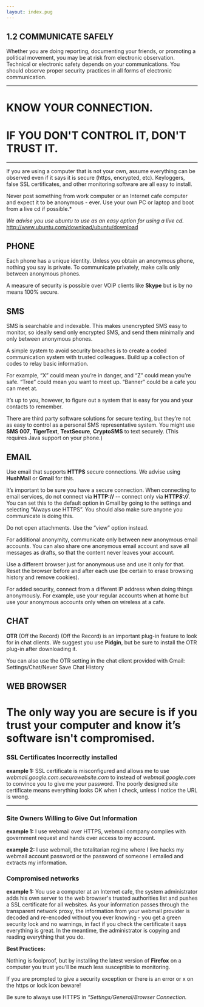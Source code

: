 ```yaml
---
layout: index.pug
---
```


## 1.2 COMMUNICATE SAFELY

Whether you are doing reporting, documenting your friends, or promoting a political movement, you may be at risk from electronic observation. Technical or electronic safety depends on your communications. You should observe proper security practices in all forms of electronic communication.

---

# KNOW YOUR CONNECTION.

# IF YOU DON'T CONTROL IT, DON'T TRUST IT.

---

If you are using a computer that is not your own, assume everything can be observed even if it says it is secure (https, encrypted, etc). Keyloggers, false SSL certificates, and other monitoring software are all easy to install.

Never post something from work computer or an Internet cafe computer and expect it to be anonymous - ever. Use your own PC or laptop and boot from a live cd if possible.*

*We advise you use ubuntu to use as an easy option for using a live cd.*
http://www.ubuntu.com/download/ubuntu/download

## PHONE

Each phone has a unique identity. Unless you obtain an anonymous phone, nothing you say is private. To communicate privately, make calls only between anonymous phones.  

A measure of security is possible over VOIP clients like **Skype** but is by no means 100% secure.

## SMS

SMS is searchable and indexable. This makes unencrypted SMS easy to monitor, so ideally send only encrypted SMS, and send them minimally and only between anonymous phones.

A simple system to avoid security breaches is to create a coded communication system with trusted colleagues. Build up a collection of codes to relay basic information.

For example, “X” could mean you’re in danger, and “Z” could mean you’re safe. “Tree” could mean you want to meet up. “Banner” could be a cafe you can meet at.

It’s up to you, however, to figure out a system that is easy for you and your contacts to remember.

There are third party software solutions for secure texting, but they’re not as easy to control as a personal SMS representative system. You might use **SMS 007**, **TigerText**, **TextSecure**, **CryptoSMS** to text securely. (This requires Java support on your phone.)

## EMAIL

Use email that supports **HTTPS** secure connections. We advise using **HushMail** or **Gmail** for this.

It’s important to be sure you have a secure connection. When connecting to email services, do not connect via **HTTP://** -- connect only via **HTTP*S://***. You can set this to the default option in Gmail by going to the settings and selecting “Always use HTTPS”. You should also make sure anyone you communicate is doing this.

Do not open attachments. Use the “view” option instead.

For additional anonymity, communicate only between new anonymous email accounts. You can also share one anonymous email account and save all messages as drafts, so that the content never leaves your account.

Use a different browser just for anonymous use and use it only for that. Reset the browser before and after each use (be certain to erase browsing history and remove cookies).

For added security, connect from a different IP address when doing things anonymously. For example, use your regular accounts when at home but use your anonymous accounts only when on wireless at a cafe.

## CHAT

**OTR** (Off the Record) (Off the Record) is an important plug-in feature to look for in chat clients. We suggest you use **Pidgin**, but be sure to install the OTR plug-in after downloading it.

You can also use the OTR setting in the chat client provided with Gmail: Settings/Chat/Never Save Chat History

## WEB BROWSER

# The only way you are secure is if you trust your computer and know it’s software isn't compromised.

### SSL Certificates Incorrectly installed


**example 1:** SSL certificate is misconfigured and allows me to use *webmail.google.com.securewebsite.com* to instead of *webmail.google.com* to convince you to give me your password. The poorly designed site certificate means everything looks OK when I check, unless I notice the URL is wrong.

---

### Site Owners Willing to Give Out Information

**example 1:** I use webmail over HTTPS, webmail company complies with government request and hands over access to my account.

**example 2:** I use webmail, the totalitarian regime where I live hacks my webmail account password or the password of someone I emailed and extracts my information.

### Compromised networks

**example 1:** You use a computer at an Internet cafe, the system administrator adds his own server to the web browser's trusted authorities list and pushes a SSL certificate for all websites. As your information passes through the transparent network proxy, the information from your webmail provider is decoded and re-encoded without you ever knowing - you get a green security lock and no warnings, in fact if you check the certificate it says everything is great. In the meantime, the administrator is copying and reading everything that you do.

**Best Practices:**

Nothing is foolproof, but by installing the latest version of **Firefox** on a computer you trust you’ll be much less susceptible to monitoring.

If you are prompted to give a security exception or there is an error or x on the https or lock icon beware!

Be sure to always use HTTPS in *“Settings/General/Browser Connection.*
